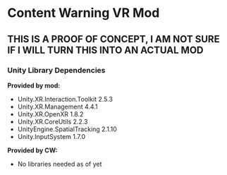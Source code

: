 # Content Warning VR Mod

## THIS IS A PROOF OF CONCEPT, I AM NOT SURE IF I WILL TURN THIS INTO AN ACTUAL MOD

### Unity Library Dependencies

**Provided by mod:**
- Unity.XR.Interaction.Toolkit 2.5.3
- Unity.XR.Management 4.4.1
- Unity.XR.OpenXR 1.8.2
- Unity.XR.CoreUtils 2.2.3
- UnityEngine.SpatialTracking 2.1.10
- Unity.InputSystem 1.7.0

**Provided by CW:**
- No libraries needed as of yet